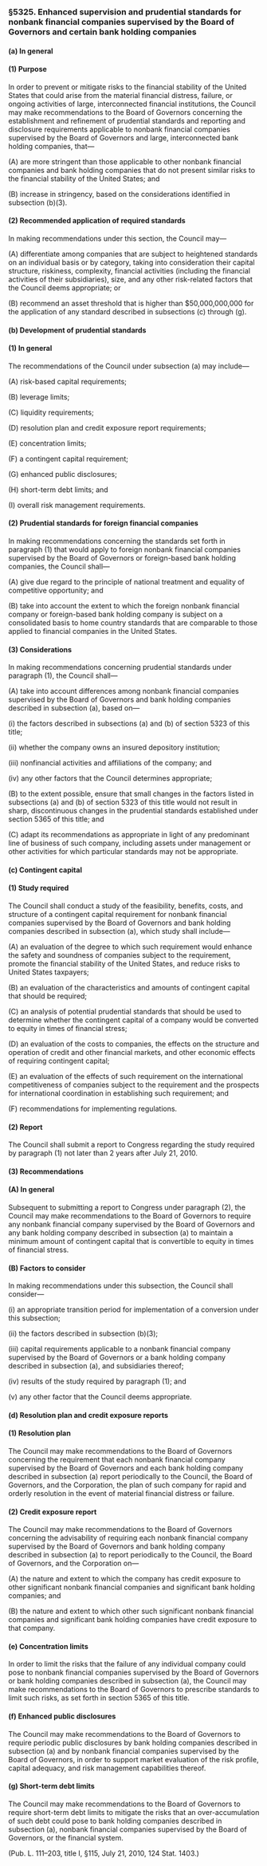 ### §5325. Enhanced supervision and prudential standards for nonbank financial companies supervised by the Board of Governors and certain bank holding companies ###

#### (a) In general ####

#### (1) Purpose ####

In order to prevent or mitigate risks to the financial stability of the United States that could arise from the material financial distress, failure, or ongoing activities of large, interconnected financial institutions, the Council may make recommendations to the Board of Governors concerning the establishment and refinement of prudential standards and reporting and disclosure requirements applicable to nonbank financial companies supervised by the Board of Governors and large, interconnected bank holding companies, that—

(A) are more stringent than those applicable to other nonbank financial companies and bank holding companies that do not present similar risks to the financial stability of the United States; and

(B) increase in stringency, based on the considerations identified in subsection (b)(3).

#### (2) Recommended application of required standards ####

In making recommendations under this section, the Council may—

(A) differentiate among companies that are subject to heightened standards on an individual basis or by category, taking into consideration their capital structure, riskiness, complexity, financial activities (including the financial activities of their subsidiaries), size, and any other risk-related factors that the Council deems appropriate; or

(B) recommend an asset threshold that is higher than $50,000,000,000 for the application of any standard described in subsections (c) through (g).

#### (b) Development of prudential standards ####

#### (1) In general ####

The recommendations of the Council under subsection (a) may include—

(A) risk-based capital requirements;

(B) leverage limits;

(C) liquidity requirements;

(D) resolution plan and credit exposure report requirements;

(E) concentration limits;

(F) a contingent capital requirement;

(G) enhanced public disclosures;

(H) short-term debt limits; and

(I) overall risk management requirements.

#### (2) Prudential standards for foreign financial companies ####

In making recommendations concerning the standards set forth in paragraph (1) that would apply to foreign nonbank financial companies supervised by the Board of Governors or foreign-based bank holding companies, the Council shall—

(A) give due regard to the principle of national treatment and equality of competitive opportunity; and

(B) take into account the extent to which the foreign nonbank financial company or foreign-based bank holding company is subject on a consolidated basis to home country standards that are comparable to those applied to financial companies in the United States.

#### (3) Considerations ####

In making recommendations concerning prudential standards under paragraph (1), the Council shall—

(A) take into account differences among nonbank financial companies supervised by the Board of Governors and bank holding companies described in subsection (a), based on—

(i) the factors described in subsections (a) and (b) of section 5323 of this title;

(ii) whether the company owns an insured depository institution;

(iii) nonfinancial activities and affiliations of the company; and

(iv) any other factors that the Council determines appropriate;

(B) to the extent possible, ensure that small changes in the factors listed in subsections (a) and (b) of section 5323 of this title would not result in sharp, discontinuous changes in the prudential standards established under section 5365 of this title; and

(C) adapt its recommendations as appropriate in light of any predominant line of business of such company, including assets under management or other activities for which particular standards may not be appropriate.

#### (c) Contingent capital ####

#### (1) Study required ####

The Council shall conduct a study of the feasibility, benefits, costs, and structure of a contingent capital requirement for nonbank financial companies supervised by the Board of Governors and bank holding companies described in subsection (a), which study shall include—

(A) an evaluation of the degree to which such requirement would enhance the safety and soundness of companies subject to the requirement, promote the financial stability of the United States, and reduce risks to United States taxpayers;

(B) an evaluation of the characteristics and amounts of contingent capital that should be required;

(C) an analysis of potential prudential standards that should be used to determine whether the contingent capital of a company would be converted to equity in times of financial stress;

(D) an evaluation of the costs to companies, the effects on the structure and operation of credit and other financial markets, and other economic effects of requiring contingent capital;

(E) an evaluation of the effects of such requirement on the international competitiveness of companies subject to the requirement and the prospects for international coordination in establishing such requirement; and

(F) recommendations for implementing regulations.

#### (2) Report ####

The Council shall submit a report to Congress regarding the study required by paragraph (1) not later than 2 years after July 21, 2010.

#### (3) Recommendations ####

#### (A) In general ####

Subsequent to submitting a report to Congress under paragraph (2), the Council may make recommendations to the Board of Governors to require any nonbank financial company supervised by the Board of Governors and any bank holding company described in subsection (a) to maintain a minimum amount of contingent capital that is convertible to equity in times of financial stress.

#### (B) Factors to consider ####

In making recommendations under this subsection, the Council shall consider—

(i) an appropriate transition period for implementation of a conversion under this subsection;

(ii) the factors described in subsection (b)(3);

(iii) capital requirements applicable to a nonbank financial company supervised by the Board of Governors or a bank holding company described in subsection (a), and subsidiaries thereof;

(iv) results of the study required by paragraph (1); and

(v) any other factor that the Council deems appropriate.

#### (d) Resolution plan and credit exposure reports ####

#### (1) Resolution plan ####

The Council may make recommendations to the Board of Governors concerning the requirement that each nonbank financial company supervised by the Board of Governors and each bank holding company described in subsection (a) report periodically to the Council, the Board of Governors, and the Corporation, the plan of such company for rapid and orderly resolution in the event of material financial distress or failure.

#### (2) Credit exposure report ####

The Council may make recommendations to the Board of Governors concerning the advisability of requiring each nonbank financial company supervised by the Board of Governors and bank holding company described in subsection (a) to report periodically to the Council, the Board of Governors, and the Corporation on—

(A) the nature and extent to which the company has credit exposure to other significant nonbank financial companies and significant bank holding companies; and

(B) the nature and extent to which other such significant nonbank financial companies and significant bank holding companies have credit exposure to that company.

#### (e) Concentration limits ####

In order to limit the risks that the failure of any individual company could pose to nonbank financial companies supervised by the Board of Governors or bank holding companies described in subsection (a), the Council may make recommendations to the Board of Governors to prescribe standards to limit such risks, as set forth in section 5365 of this title.

#### (f) Enhanced public disclosures ####

The Council may make recommendations to the Board of Governors to require periodic public disclosures by bank holding companies described in subsection (a) and by nonbank financial companies supervised by the Board of Governors, in order to support market evaluation of the risk profile, capital adequacy, and risk management capabilities thereof.

#### (g) Short-term debt limits ####

The Council may make recommendations to the Board of Governors to require short-term debt limits to mitigate the risks that an over-accumulation of such debt could pose to bank holding companies described in subsection (a), nonbank financial companies supervised by the Board of Governors, or the financial system.

(Pub. L. 111–203, title I, §115, July 21, 2010, 124 Stat. 1403.)